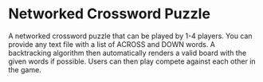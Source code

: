# Networked Crossword Puzzle 

A networked crossword puzzle that can be played by 1-4 players. You can provide any text file with a list of ACROSS and DOWN words. A backtracking algorithm then automatically renders a valid board with the given words if possible. Users can then play compete against each other in the game.
